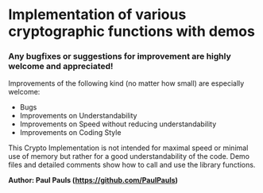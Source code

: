 Implementation of various cryptographic functions with demos
============================================================

### Any bugfixes or suggestions for improvement are highly welcome and appreciated!
Improvements of the following kind (no matter how small) are especially welcome:
- Bugs
- Improvements on Understandability
- Improvements on Speed without reducing understandability
- Improvements on Coding Style


This Crypto Implementation is not intended for maximal speed or minimal use of
memory but rather for a good understandability of the code.
Demo files and detailed comments show how to call and use the library functions.


**Author: Paul Pauls (https://github.com/PaulPauls)**

